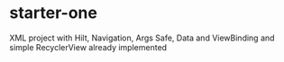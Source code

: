 # starter-one
XML project with Hilt, Navigation, Args Safe, Data and ViewBinding and simple RecyclerView already implemented
